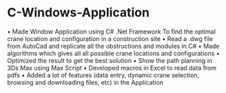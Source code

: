 # C-Windows-Application
• Made Window Application using C# .Net Framework To find the optimal crane location and configuration in a construction site 
• Read a .dwg file from AutoCad and replicate all the obstructions and modules in C# 
• Made algorithms which gives all all possible crane locations and configurations 
• Optimized the result to get the best solution • Show the path planning in 3Ds Max using Max Script 
• Developed macros in Excel to read data from pdfs 
• Added a lot of features (data entry, dynamic crane selection, browsing and downloading files, etc) in the Application
